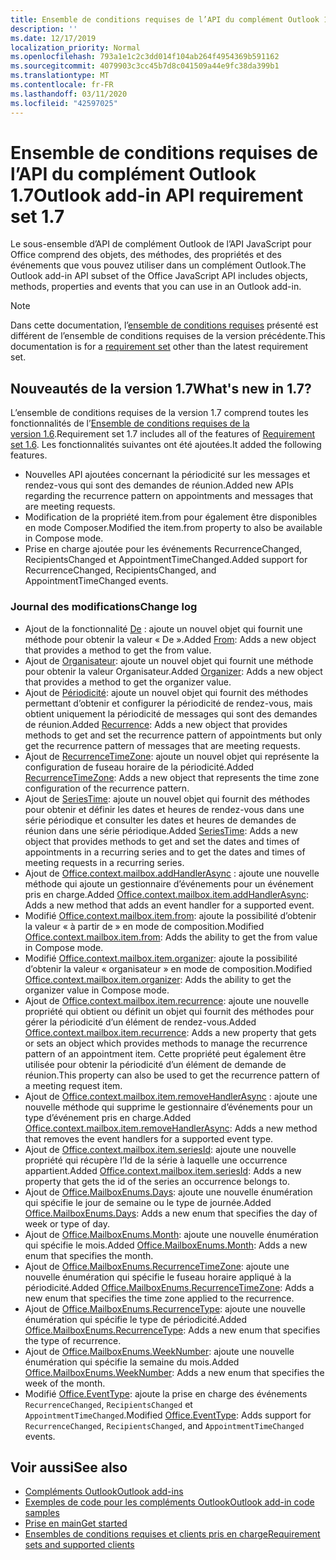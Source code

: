 ```yaml
---
title: Ensemble de conditions requises de l’API du complément Outlook 1.7
description: ''
ms.date: 12/17/2019
localization_priority: Normal
ms.openlocfilehash: 793a1e1c2c3dd014f104ab264f4954369b591162
ms.sourcegitcommit: 4079903c3cc45b7d8c041509a44e9fc38da399b1
ms.translationtype: MT
ms.contentlocale: fr-FR
ms.lasthandoff: 03/11/2020
ms.locfileid: "42597025"
---
```

# <a name="outlook-add-in-api-requirement-set-17"></a><span data-ttu-id="ceb9c-102">Ensemble de conditions requises de l’API du complément Outlook 1.7</span><span class="sxs-lookup"><span data-stu-id="ceb9c-102">Outlook add-in API requirement set 1.7</span></span>

<span data-ttu-id="ceb9c-103">Le sous-ensemble d’API de complément Outlook de l’API JavaScript pour Office comprend des objets, des méthodes, des propriétés et des événements que vous pouvez utiliser dans un complément Outlook.</span><span class="sxs-lookup"><span data-stu-id="ceb9c-103">The Outlook add-in API subset of the Office JavaScript API includes objects, methods, properties and events that you can use in an Outlook add-in.</span></span>

> [!NOTE]
> <span data-ttu-id="ceb9c-104">Dans cette documentation, l’[ensemble de conditions requises](../../requirement-sets/outlook-api-requirement-sets.md) présenté est différent de l’ensemble de conditions requises de la version précédente.</span><span class="sxs-lookup"><span data-stu-id="ceb9c-104">This documentation is for a [requirement set](../../requirement-sets/outlook-api-requirement-sets.md) other than the latest requirement set.</span></span>

## <a name="whats-new-in-17"></a><span data-ttu-id="ceb9c-105">Nouveautés de la version 1.7</span><span class="sxs-lookup"><span data-stu-id="ceb9c-105">What's new in 1.7?</span></span>

<span data-ttu-id="ceb9c-106">L’ensemble de conditions requises de la version 1.7 comprend toutes les fonctionnalités de l’[Ensemble de conditions requises de la version 1.6](../requirement-set-1.6/outlook-requirement-set-1.6.md).</span><span class="sxs-lookup"><span data-stu-id="ceb9c-106">Requirement set 1.7 includes all of the features of [Requirement set 1.6](../requirement-set-1.6/outlook-requirement-set-1.6.md).</span></span> <span data-ttu-id="ceb9c-107">Les fonctionnalités suivantes ont été ajoutées.</span><span class="sxs-lookup"><span data-stu-id="ceb9c-107">It added the following features.</span></span>

- <span data-ttu-id="ceb9c-108">Nouvelles API ajoutées concernant la périodicité sur les messages et rendez-vous qui sont des demandes de réunion.</span><span class="sxs-lookup"><span data-stu-id="ceb9c-108">Added new APIs regarding the recurrence pattern on appointments and messages that are meeting requests.</span></span>
- <span data-ttu-id="ceb9c-109">Modification de la propriété item.from pour également être disponibles en mode Composer.</span><span class="sxs-lookup"><span data-stu-id="ceb9c-109">Modified the item.from property to also be available in Compose mode.</span></span>
- <span data-ttu-id="ceb9c-110">Prise en charge ajoutée pour les événements RecurrenceChanged, RecipientsChanged et AppointmentTimeChanged.</span><span class="sxs-lookup"><span data-stu-id="ceb9c-110">Added support for RecurrenceChanged, RecipientsChanged, and AppointmentTimeChanged events.</span></span>

### <a name="change-log"></a><span data-ttu-id="ceb9c-111">Journal des modifications</span><span class="sxs-lookup"><span data-stu-id="ceb9c-111">Change log</span></span>

- <span data-ttu-id="ceb9c-112">Ajout de la fonctionnalité [De](/javascript/api/outlook/office.from?view=outlook-js-1.7) : ajoute un nouvel objet qui fournit une méthode pour obtenir la valeur « De ».</span><span class="sxs-lookup"><span data-stu-id="ceb9c-112">Added [From](/javascript/api/outlook/office.from?view=outlook-js-1.7): Adds a new object that provides a method to get the from value.</span></span>
- <span data-ttu-id="ceb9c-113">Ajout de [Organisateur](/javascript/api/outlook/office.organizer?view=outlook-js-1.7): ajoute un nouvel objet qui fournit une méthode pour obtenir la valeur Organisateur.</span><span class="sxs-lookup"><span data-stu-id="ceb9c-113">Added [Organizer](/javascript/api/outlook/office.organizer?view=outlook-js-1.7): Adds a new object that provides a method to get the organizer value.</span></span>
- <span data-ttu-id="ceb9c-114">Ajout de [Périodicité](/javascript/api/outlook/office.recurrence?view=outlook-js-1.7): ajoute un nouvel objet qui fournit des méthodes permettant d’obtenir et configurer la périodicité de rendez-vous, mais obtient uniquement la périodicité de messages qui sont des demandes de réunion.</span><span class="sxs-lookup"><span data-stu-id="ceb9c-114">Added [Recurrence](/javascript/api/outlook/office.recurrence?view=outlook-js-1.7): Adds a new object that provides methods to get and set the recurrence pattern of appointments but only get the recurrence pattern of messages that are meeting requests.</span></span>
- <span data-ttu-id="ceb9c-115">Ajout de [RecurrenceTimeZone](/javascript/api/outlook/office.recurrencetimezone?view=outlook-js-1.7): ajoute un nouvel objet qui représente la configuration de fuseau horaire de la périodicité.</span><span class="sxs-lookup"><span data-stu-id="ceb9c-115">Added [RecurrenceTimeZone](/javascript/api/outlook/office.recurrencetimezone?view=outlook-js-1.7): Adds a new object that represents the time zone configuration of the recurrence pattern.</span></span>
- <span data-ttu-id="ceb9c-116">Ajout de [SeriesTime](/javascript/api/outlook/office.seriestime?view=outlook-js-1.7): ajoute un nouvel objet qui fournit des méthodes pour obtenir et définir les dates et heures de rendez-vous dans une série périodique et consulter les dates et heures de demandes de réunion dans une série périodique.</span><span class="sxs-lookup"><span data-stu-id="ceb9c-116">Added [SeriesTime](/javascript/api/outlook/office.seriestime?view=outlook-js-1.7): Adds a new object that provides methods to get and set the dates and times of appointments in a recurring series and to get the dates and times of meeting requests in a recurring series.</span></span>
- <span data-ttu-id="ceb9c-117">Ajout de [Office.context.mailbox.addHandlerAsync](office.context.mailbox.item.md#methods) : ajoute une nouvelle méthode qui ajoute un gestionnaire d’événements pour un événement pris en charge.</span><span class="sxs-lookup"><span data-stu-id="ceb9c-117">Added [Office.context.mailbox.item.addHandlerAsync](office.context.mailbox.item.md#methods): Adds a new method that adds an event handler for a supported event.</span></span>
- <span data-ttu-id="ceb9c-118">Modifié [Office.context.mailbox.item.from](office.context.mailbox.item.md#properties): ajoute la possibilité d’obtenir la valeur « à partir de » en mode de composition.</span><span class="sxs-lookup"><span data-stu-id="ceb9c-118">Modified [Office.context.mailbox.item.from](office.context.mailbox.item.md#properties): Adds the ability to get the from value in Compose mode.</span></span>
- <span data-ttu-id="ceb9c-119">Modifié [Office.context.mailbox.item.organizer](office.context.mailbox.item.md#properties): ajoute la possibilité d’obtenir la valeur « organisateur » en mode de composition.</span><span class="sxs-lookup"><span data-stu-id="ceb9c-119">Modified [Office.context.mailbox.item.organizer](office.context.mailbox.item.md#properties): Adds the ability to get the organizer value in Compose mode.</span></span>
- <span data-ttu-id="ceb9c-120">Ajout de [Office.context.mailbox.item.recurrence](office.context.mailbox.item.md#properties): ajoute une nouvelle propriété qui obtient ou définit un objet qui fournit des méthodes pour gérer la périodicité d’un élément de rendez-vous.</span><span class="sxs-lookup"><span data-stu-id="ceb9c-120">Added [Office.context.mailbox.item.recurrence](office.context.mailbox.item.md#properties): Adds a new property that gets or sets an object which provides methods to manage the recurrence pattern of an appointment item.</span></span> <span data-ttu-id="ceb9c-121">Cette propriété peut également être utilisée pour obtenir la périodicité d’un élément de demande de réunion.</span><span class="sxs-lookup"><span data-stu-id="ceb9c-121">This property can also be used to get the recurrence pattern of a meeting request item.</span></span>
- <span data-ttu-id="ceb9c-122">Ajout de [Office.context.mailbox.item.removeHandlerAsync](office.context.mailbox.item.md#methods) : ajoute une nouvelle méthode qui supprime le gestionnaire d’événements pour un type d’événement pris en charge.</span><span class="sxs-lookup"><span data-stu-id="ceb9c-122">Added [Office.context.mailbox.item.removeHandlerAsync](office.context.mailbox.item.md#methods): Adds a new method that removes the event handlers for a supported event type.</span></span>
- <span data-ttu-id="ceb9c-123">Ajout de [Office.context.mailbox.item.seriesId](office.context.mailbox.item.md#properties): ajoute une nouvelle propriété qui récupère l’Id de la série à laquelle une occurrence appartient.</span><span class="sxs-lookup"><span data-stu-id="ceb9c-123">Added [Office.context.mailbox.item.seriesId](office.context.mailbox.item.md#properties): Adds a new property that gets the id of the series an occurrence belongs to.</span></span>
- <span data-ttu-id="ceb9c-124">Ajout de [Office.MailboxEnums.Days](/javascript/api/outlook/office.mailboxenums.days?view=outlook-js-1.7): ajoute une nouvelle énumération qui spécifie le jour de semaine ou le type de journée.</span><span class="sxs-lookup"><span data-stu-id="ceb9c-124">Added [Office.MailboxEnums.Days](/javascript/api/outlook/office.mailboxenums.days?view=outlook-js-1.7): Adds a new enum that specifies the day of week or type of day.</span></span>
- <span data-ttu-id="ceb9c-125">Ajout de [Office.MailboxEnums.Month](/javascript/api/outlook/office.mailboxenums.month?view=outlook-js-1.7): ajoute une nouvelle énumération qui spécifie le mois.</span><span class="sxs-lookup"><span data-stu-id="ceb9c-125">Added [Office.MailboxEnums.Month](/javascript/api/outlook/office.mailboxenums.month?view=outlook-js-1.7): Adds a new enum that specifies the month.</span></span>
- <span data-ttu-id="ceb9c-126">Ajout de [Office.MailboxEnums.RecurrenceTimeZone](/javascript/api/outlook/office.mailboxenums.recurrencetimezone?view=outlook-js-1.7): ajoute une nouvelle énumération qui spécifie le fuseau horaire appliqué à la périodicité.</span><span class="sxs-lookup"><span data-stu-id="ceb9c-126">Added [Office.MailboxEnums.RecurrenceTimeZone](/javascript/api/outlook/office.mailboxenums.recurrencetimezone?view=outlook-js-1.7): Adds a new enum that specifies the time zone applied to the recurrence.</span></span>
- <span data-ttu-id="ceb9c-127">Ajout de [Office.MailboxEnums.RecurrenceType](/javascript/api/outlook/office.mailboxenums.recurrencetype?view=outlook-js-1.7): ajoute une nouvelle énumération qui spécifie le type de périodicité.</span><span class="sxs-lookup"><span data-stu-id="ceb9c-127">Added [Office.MailboxEnums.RecurrenceType](/javascript/api/outlook/office.mailboxenums.recurrencetype?view=outlook-js-1.7): Adds a new enum that specifies the type of recurrence.</span></span>
- <span data-ttu-id="ceb9c-128">Ajout de [Office.MailboxEnums.WeekNumber](/javascript/api/outlook/office.mailboxenums.weeknumber?view=outlook-js-1.7): ajoute une nouvelle énumération qui spécifie la semaine du mois.</span><span class="sxs-lookup"><span data-stu-id="ceb9c-128">Added [Office.MailboxEnums.WeekNumber](/javascript/api/outlook/office.mailboxenums.weeknumber?view=outlook-js-1.7): Adds a new enum that specifies the week of the month.</span></span>
- <span data-ttu-id="ceb9c-129">Modifié [Office.EventType](/javascript/api/office/office.eventtype): ajoute la prise en charge des événements `RecurrenceChanged`, `RecipientsChanged` et `AppointmentTimeChanged`.</span><span class="sxs-lookup"><span data-stu-id="ceb9c-129">Modified [Office.EventType](/javascript/api/office/office.eventtype): Adds support for `RecurrenceChanged`, `RecipientsChanged`, and `AppointmentTimeChanged` events.</span></span>

## <a name="see-also"></a><span data-ttu-id="ceb9c-130">Voir aussi</span><span class="sxs-lookup"><span data-stu-id="ceb9c-130">See also</span></span>

- [<span data-ttu-id="ceb9c-131">Compléments Outlook</span><span class="sxs-lookup"><span data-stu-id="ceb9c-131">Outlook add-ins</span></span>](../../../outlook/outlook-add-ins-overview.md)
- [<span data-ttu-id="ceb9c-132">Exemples de code pour les compléments Outlook</span><span class="sxs-lookup"><span data-stu-id="ceb9c-132">Outlook add-in code samples</span></span>](https://developer.microsoft.com/outlook/gallery/?filterBy=Outlook,Samples,Add-ins)
- [<span data-ttu-id="ceb9c-133">Prise en main</span><span class="sxs-lookup"><span data-stu-id="ceb9c-133">Get started</span></span>](../../../quickstarts/outlook-quickstart.md)
- [<span data-ttu-id="ceb9c-134">Ensembles de conditions requises et clients pris en charge</span><span class="sxs-lookup"><span data-stu-id="ceb9c-134">Requirement sets and supported clients</span></span>](../../requirement-sets/outlook-api-requirement-sets.md)
